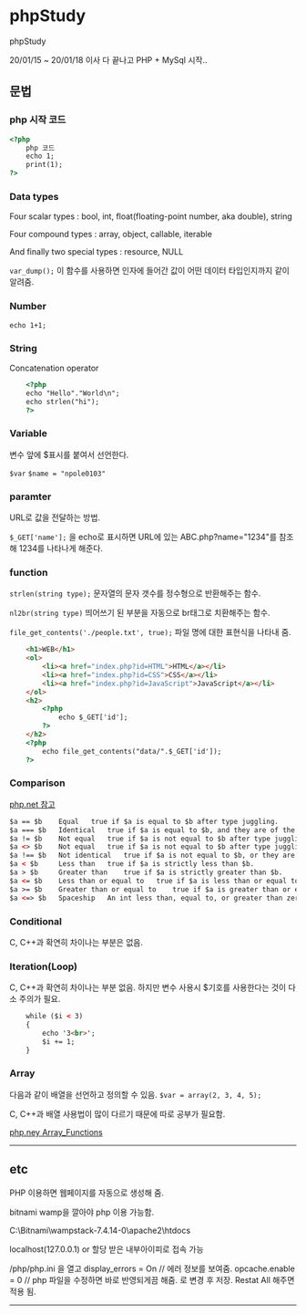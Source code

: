 # phpStudy
phpStudy

20/01/15 ~ 20/01/18 이사 다 끝나고 PHP + MySql 시작..

## 문법

### php 시작 코드
``` html
<?php
    php 코드
    echo 1;
    print(1);
?>
```

### Data types
Four scalar types : bool, int, float(floating-point number, aka double), string

Four compound types : array, object, callable, iterable

And finally two special types : resource, NULL

`var_dump();` 이 함수를 사용하면 인자에 들어간 값이 어떤 데이터 타입인지까지 같이 알려줌.

### Number
`echo 1+1;`

### String
Concatenation operator
``` html
    <?php
    echo "Hello"."World\n";
    echo strlen("hi");
    ?>
```

### Variable

변수 앞에 $표시를 붙여서 선언한다. 

`$var` `$name = "npole0103"`

### paramter

URL로 값을 전달하는 방법.

`$_GET['name'];` 을 echo로 표시하면 URL에 있는 ABC.php?name="1234"를 참조해
1234를 나타나게 해준다.

### function
`strlen(string type);` 문자열의 문자 갯수를 정수형으로 반환해주는 함수.

`nl2br(string type)` 띄어쓰기 된 부분을 자동으로 br태그로 치환해주는 함수.

`file_get_contents('./people.txt', true);` 파일 명에 대한 표현식을 나타내 줌. 

``` html
    <h1>WEB</h1>
    <ol>
        <li><a href="index.php?id=HTML">HTML</a></li>
        <li><a href="index.php?id=CSS">CSS</a></li>
        <li><a href="index.php?id=JavaScript">JavaScript</a></li>
    </ol>
    <h2>
        <?php
            echo $_GET['id'];
        ?>
    </h2>
    <?php
        echo file_get_contents("data/".$_GET['id']);
    ?>
```

### Comparison

[php.net 참고](https://www.php.net/manual/en/language.operators.comparison.php)

``` html
$a == $b	Equal	true if $a is equal to $b after type juggling.
$a === $b	Identical	true if $a is equal to $b, and they are of the same type.
$a != $b	Not equal	true if $a is not equal to $b after type juggling.
$a <> $b	Not equal	true if $a is not equal to $b after type juggling.
$a !== $b	Not identical	true if $a is not equal to $b, or they are not  of the same type.
$a < $b	    Less than	true if $a is strictly less than $b.
$a > $b	    Greater than	true if $a is strictly greater than $b.
$a <= $b	Less than or equal to	true if $a is less than or equal to $b.
$a >= $b	Greater than or equal to	true if $a is greater than or equal to $b.
$a <=> $b	Spaceship	An int less than, equal to, or greater than zero when $a is less than, equal to, or greater than $b, respectively.
```

### Conditional

C, C++과 확연히 차이나는 부분은 없음.

### Iteration(Loop)

C, C++과 확연히 차이나는 부분 없음. 하지만 변수 사용시 $기호를 사용한다는 것이 다소 주의가 필요.

``` html
    while ($i < 3) 
    {
        echo '3<br>';
        $i += 1;
    }
```

### Array

다음과 같이 배열을 선언하고 정의할 수 있음.
`$var = array(2, 3, 4, 5);`

C, C++과 배열 사용법이 많이 다르기 때문에 따로 공부가 필요함.

[php.ney Array_Functions](https://www.php.net/manual/en/ref.array.php)



---
## etc

PHP 이용하면 웹페이지를 자동으로 생성해 줌.

bitnami wamp을 깔아야 php 이용 가능함.

C:\Bitnami\wampstack-7.4.14-0\apache2\htdocs

localhost(127.0.0.1) or 할당 받은 내부아이피로 접속 가능

/php/php.ini 을 열고
display_errors = On // 에러 정보를 보여줌.
opcache.enable = 0  // php 파일을 수정하면 바로 반영되게끔 해줌.
로 변경 후 저장. Restat All 해주면 적용 됨.





---